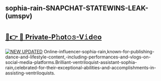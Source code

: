 ## sophia-rain-SNAPCHAT-STATEWINS-LEAK-(umspv)


# <h2><a href="https://mediaupload.pro?-20M">🔗👉 🔴 Private-P𝚑ot𝚘𝚜-V𝚒d𝚎o</a></h2>

[![NEW UPDATED](https://i.imgur.com/0qMVB7G.gif)](https://mediaupload.pro?-20M)
Online-influencer-sophia-rain,known-for-publishing-dance-and-lifestyle-content,-including-performances-and-vlogs-on-social-media-platforms.Brilliant-ventriloquist-assistant-sophia-rain,celebrated-for-their-exceptional-abilities-and-accomplishments-in-assisting-ventriloquists.  